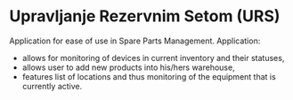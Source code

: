# Upravljanje Rezervnim Setom (URS)

Application for ease of use in Spare Parts Management. 
Application:
  * allows for monitoring of devices in current inventory and their statuses,
  * allows user to add new products into his/hers warehouse,
  * features list of locations and thus monitoring of the equipment that is currently active.
